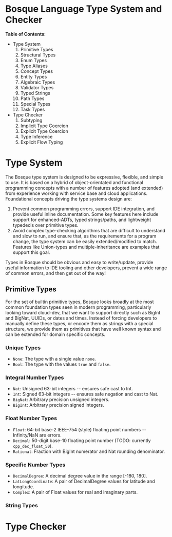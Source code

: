 # Bosque Language Type System and Checker

__Table of Contents:__

- Type System
  1. Primitive Types
  2. Structural Types
  3. Enum Types
  4. Type Aliases
  5. Concept Types
  6. Entity Types
  7. Algebraic Types
  8. Validator Types
  9. Typed Strings
  10. Path Types
  11. Special Types
  12. Task Types
- Type Checker
  1. Subtyping
  2. Implicit Type Coercion
  3. Explicit Type Coercion
  4. Type Inference
  5. Explicit Flow Typing

# Type System
The Bosque type system is designed to be expressive, flexible, and simple to use. It is based on a hybrid of object-orientated and functional programming concepts with a number of features adopted (and extended) from experience working with service base and cloud applications. Foundational concepts driving the type systems design are:
1. Prevent common programming errors, support IDE integration, and provide useful inline documentation. Some key features here include support for enhanced-ADTs, typed strings/paths, and lightweight typedecls over primitive types.
2. Avoid complex type-checking algorithms that are difficult to understand and slow to run, and ensure that, as the requirements for a program change, the type system can be easily extended/modified to match. Features like Union-types and multiple-inheritance are examples that support this goal.

Types in Bosque should be obvious and easy to write/update, provide useful information to IDE tooling and other developers, prevent a wide range of common errors, and then get out of the way!

## Primitive Types
For the set of builtin primitive types, Bosque looks broadly at the most common foundation types seen in modern programming, particularly looking toward cloud-dev, that we want to support directly such as BigInt and BigNat, UUIDs, or dates and
times. Instead of forcing developers to manually define these types, or encode them as strings with a special structure, we provide them as primitives that have well known syntax and can be extended for domain specific concepts. 

### Unique Types
- `None`: The type with a single value `none`.
- `Bool`: The type with the values `true` and `false`.

### Integral Number Types
- `Nat`: Unsigned 63-bit integers -- ensures safe cast to Int.
- `Int`: Signed 63-bit integers -- ensures safe negation and cast to Nat.
- `BigNat`: Arbitrary precision unsigned integers.
- `BigInt`: Arbitrary precision signed integers.

### Float Number Types
- `Float`: 64-bit base-2 IEEE-754 (style) floating point numbers -- Infinity/NaN are errors.
- `Decimal`: 50-digit base-10 floating point number (TODO: currently `cpp_dec_float_50`).
- `Rational`: Fraction with BigInt numerator and Nat rounding denominator.

### Specific Number Types
- `DecimalDegree`: A decimal degree value in the range [-180, 180].
- `LatLongCoordinate`: A pair of DecimalDegree values for latitude and longitude.
- `Complex`: A pair of Float values for real and imaginary parts.

### String Types

# Type Checker
